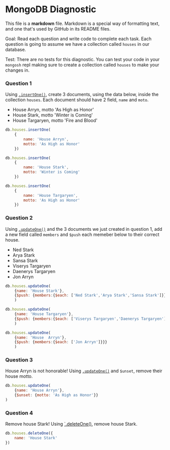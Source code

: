 # MongoDB Diagnostic

This file is a **markdown** file. Markdown is a special way of formatting text, and one that's used by GitHub in its README files.

Goal: Read each question and write code to complete each task. Each question is going to assume we have a collection called `houses` in our database. 

Test: There are no tests for this diagnostic. You can test your code in your `mongosh` repl making sure to create a collection called `houses` to make your changes in.

### Question 1

Using [`.insertOne()`](https://www.mongodb.com/docs/manual/reference/method/db.collection.insertOne/), create 3 documents, using the data below, inside the collection `houses`. Each document should have 2 field, `name` and `moto`.

- House Arryn, motto 'As High as Honor'
- House Stark, motto 'Winter is Coming'
- House Targaryen, motto 'Fire and Blood'

```js
db.houses.insertOne(
    {
        name: 'House Arryn',
        motto: 'As High as Honor'
    })

db.houses.insertOne(
    {
        name: 'House Stark', 
        motto: 'Winter is Coming'
    })

db.houses.insertOne(
    {
        name: 'House Targaryen',
        motto: 'As High as Honor'
    })
```

### Question 2

Using [`.updateOne()`](https://www.mongodb.com/docs/manual/reference/method/db.collection.updateOne/) and the 3 documents we just created in question 1, add a new field called `members` and `$push` each memeber below to their correct house.

- Ned Stark
- Arya Stark
- Sansa Stark
- Viserys Targaryen
- Daenerys Targaryen
- Jon Arryn

```js
db.houses.updateOne(
    {name: 'House Stark'},
    {$push: {members:{$each: ['Ned Stark','Arya Stark','Sansa Stark']}}}
    )

db.houses.updateOne(
    {name: 'House Targaryen'},
    {$push: {members:{$each: ['Viserys Targaryen','Daenerys Targaryen']}}}
    )

db.houses.updateOne(
    {name: 'House  Arryn'},
    {$push: {members:{$each: ['Jon Arryn']}}}
    )
```

### Question 3

House Arryn is not honorable! Using [`.updateOne()`](https://www.mongodb.com/docs/manual/reference/method/db.collection.updateOne/) and `$unset`, remove their house motto.

```js
db.houses.updateOne(
    {name: 'House Arryn'},
    {$unset: {motto: 'As High as Honor'}}
) 
```

### Question 4

Remove house Stark! Using [`.deleteOne()](https://www.mongodb.com/docs/manual/reference/method/db.collection.deleteOne/), remove house Stark.

```js
db.houses.deleteOne({
    name: 'House Stark'
})
```